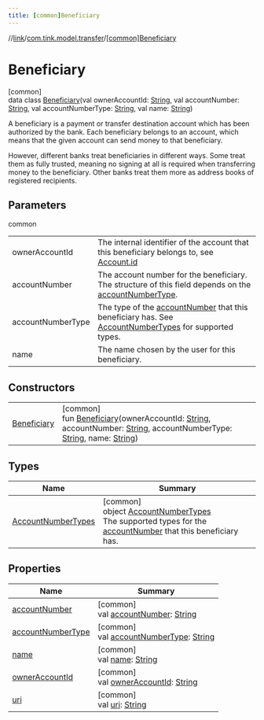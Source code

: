 ```yaml
---
title: [common]Beneficiary
---
```

//[link](../../../index.html)/[com.tink.model.transfer](../index.html)/[[common]Beneficiary](index.html)



# Beneficiary



[common]\
data class [Beneficiary](index.html)(val ownerAccountId: [String](https://kotlinlang.org/api/latest/jvm/stdlib/kotlin/-string/index.html), val accountNumber: [String](https://kotlinlang.org/api/latest/jvm/stdlib/kotlin/-string/index.html), val accountNumberType: [String](https://kotlinlang.org/api/latest/jvm/stdlib/kotlin/-string/index.html), val name: [String](https://kotlinlang.org/api/latest/jvm/stdlib/kotlin/-string/index.html))

A beneficiary is a payment or transfer destination account which has been authorized by the bank. Each beneficiary belongs to an account, which means that the given account can send money to that beneficiary.



However, different banks treat beneficiaries in different ways. Some treat them as fully trusted, meaning no signing at all is required when transferring money to the beneficiary. Other banks treat them more as address books of registered recipients.



## Parameters


common

| | |
|---|---|
| ownerAccountId | The internal identifier of the account that this beneficiary belongs to, see [Account.id](../../com.tink.model.account/[common]-account/id.html) |
| accountNumber | The account number for the beneficiary. The structure of this field depends on the [accountNumberType](account-number-type.html). |
| accountNumberType | The type of the [accountNumber](account-number.html) that this beneficiary has. See [AccountNumberTypes](-account-number-types/index.html) for supported types. |
| name | The name chosen by the user for this beneficiary. |



## Constructors


| | |
|---|---|
| [Beneficiary](-beneficiary.html) | [common]<br>fun [Beneficiary](-beneficiary.html)(ownerAccountId: [String](https://kotlinlang.org/api/latest/jvm/stdlib/kotlin/-string/index.html), accountNumber: [String](https://kotlinlang.org/api/latest/jvm/stdlib/kotlin/-string/index.html), accountNumberType: [String](https://kotlinlang.org/api/latest/jvm/stdlib/kotlin/-string/index.html), name: [String](https://kotlinlang.org/api/latest/jvm/stdlib/kotlin/-string/index.html)) |


## Types


| Name | Summary |
|---|---|
| [AccountNumberTypes](-account-number-types/index.html) | [common]<br>object [AccountNumberTypes](-account-number-types/index.html)<br>The supported types for the [accountNumber](account-number.html) that this beneficiary has. |


## Properties


| Name | Summary |
|---|---|
| [accountNumber](account-number.html) | [common]<br>val [accountNumber](account-number.html): [String](https://kotlinlang.org/api/latest/jvm/stdlib/kotlin/-string/index.html) |
| [accountNumberType](account-number-type.html) | [common]<br>val [accountNumberType](account-number-type.html): [String](https://kotlinlang.org/api/latest/jvm/stdlib/kotlin/-string/index.html) |
| [name](name.html) | [common]<br>val [name](name.html): [String](https://kotlinlang.org/api/latest/jvm/stdlib/kotlin/-string/index.html) |
| [ownerAccountId](owner-account-id.html) | [common]<br>val [ownerAccountId](owner-account-id.html): [String](https://kotlinlang.org/api/latest/jvm/stdlib/kotlin/-string/index.html) |
| [uri](uri.html) | [common]<br>val [uri](uri.html): [String](https://kotlinlang.org/api/latest/jvm/stdlib/kotlin/-string/index.html) |


